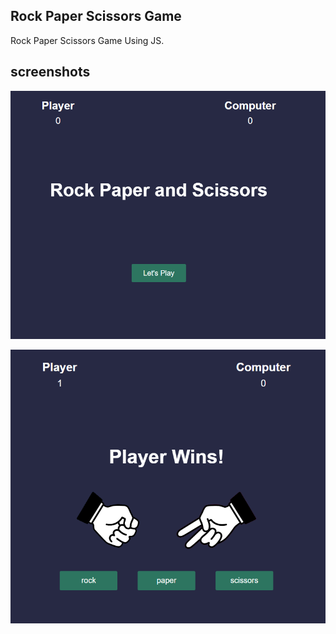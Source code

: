 ## Rock Paper Scissors Game
Rock Paper Scissors Game Using JS.

## screenshots

![screenshot_1](https://github.com/anuta25/game_application/blob/main/screenshots/screenshot_1.png) 

![screenshot_2](https://github.com/anuta25/game_application/blob/main/screenshots/screenshot_2.png)

